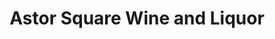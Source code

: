 ---
title: "Astor Square Wine and Liquor"
url: /rhinebeck/astor-square-wine-and-liquor/
shop: Spirituosen
---